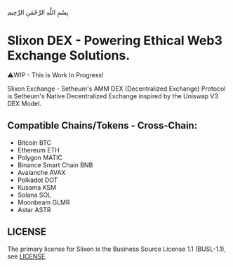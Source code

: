 بِسْمِ اللَّهِ الرَّحْمَنِ الرَّحِيم

# Slixon DEX - Powering Ethical Web3 Exchange Solutions.

⚠️WIP - This is Work In Progress!

Slixon Exchange - Setheum's AMM DEX (Decentralized Exchange) Protocol is Setheum's Native Decentralized Exchange inspired by the Uniswap V3 DEX Model.

## Compatible Chains/Tokens - Cross-Chain:
- Bitcoin BTC
- Ethereum ETH
- Polygon MATIC
- Binance Smart Chain BNB
- Avalanche AVAX
- Polkadot DOT
- Kusama KSM
- Solana SOL
- Moonbeam GLMR
- Astar ASTR

## LICENSE
The primary license for Slixon is the Business Source License 1.1 (BUSL-1.1), see [LICENSE](https://github.com/Setheum-Labs/Slixon/blob/main/LICENSE.md).
